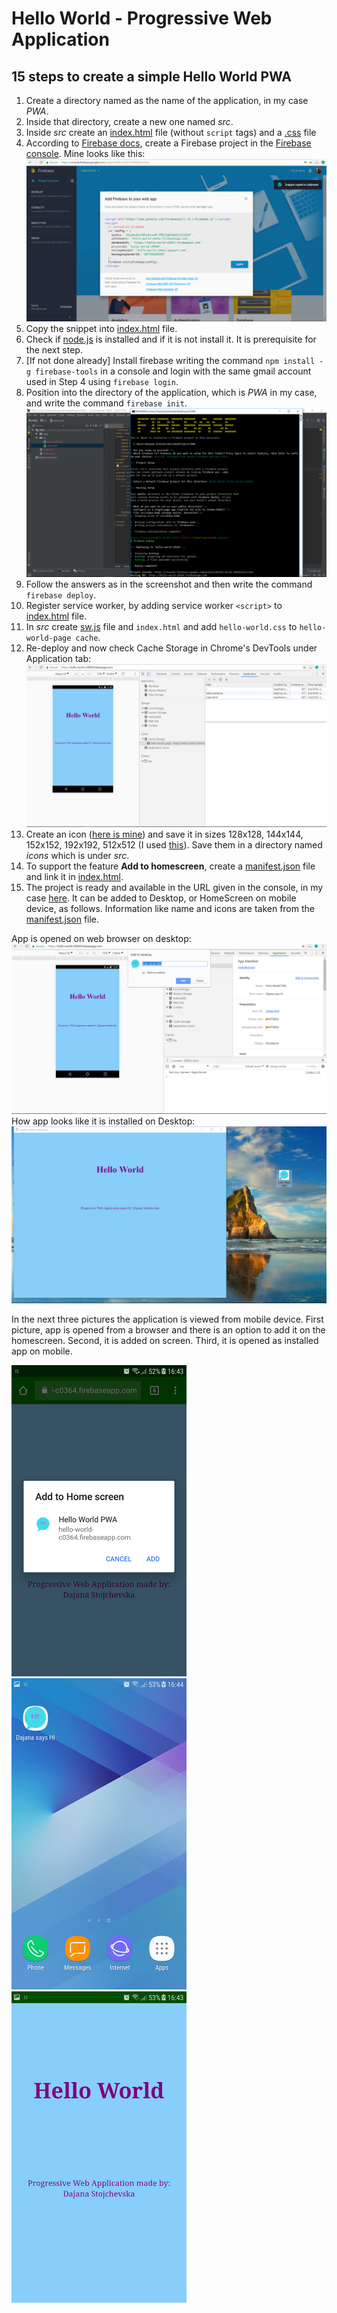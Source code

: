 # Hello World - Progressive Web Application

## 15 steps to create a simple Hello World PWA

1. Create a directory named as the name of the application, in my case *PWA*.
2. Inside that directory, create a new one named *src*.
3. Inside *src* create an [index.html](src/index.html) file (without `script` tags) and a [.css](src/hello-world.css) file
4. According to [Firebase docs](https://firebase.google.com/docs/web/setup), create a Firebase project in the [Firebase console](https://console.firebase.google.com/). Mine looks like this:
![prtsc1](prtscs/prtsc1.png)
5. Copy the snippet into [index.html](src/index.html) file.
6. Check if [node.js](https://nodejs.org/en/download/) is installed and if it is not install it. It is prerequisite for the next step.
7. [If not done already] Install firebase writing the command `npm install -g firebase-tools` in a console and login with the same gmail account used in Step 4 using `firebase login`.
8. Position into the directory of the application, which is *PWA* in my case, and write the command `firebase init`.
![prtsc2](prtscs/prtsc2.png)
9. Follow the answers as in the screenshot and then write the command `firebase deploy`.
10. Register service worker, by adding service worker `<script>` to [index.html](src/index.html) file.
11. In *src* create [sw.js](src/sw.js) file and `index.html` and add `hello-world.css` to `hello-world-page cache`.
12. Re-deploy and now check Cache Storage in Chrome's DevTools under Application tab:
![prtsc3](prtscs/prtsc3.png)
13. Create an icon ([here is mine](https://www.canva.com/design/DACxDumhhC0/hSIF_o013kTS_IgznaEzYw/view?website)) and save it in sizes 128x128, 144x144, 152x152, 192x192, 512x512 (I used [this](http://resizeimage.net/)). Save them in a directory named *icons* which is under *src*.
14. To support the feature **Add to homescreen**, create a [manifest.json](src/manifest.json) file and link it in [index.html](src/index.html).
15. The project is ready and available in the URL given in the console, in my case [here](https://hello-world-c0364.firebaseapp.com/).
It can be added to Desktop, or HomeScreen on mobile device, as follows. Information like name and icons are taken from the [manifest.json](src/manifest.json) file.

App is opened on web browser on desktop:
![prtsc4](prtscs/prtsc4.png)
How app looks like it is installed on Desktop:
![prtsc5](prtscs/prtsc5.png)

In the next three pictures the application is viewed from mobile device. First picture, app is opened from a browser and there is an option to add it on the homescreen. Second, it is added on screen. Third, it is opened as installed app on mobile.

<img src="prtscs/prtsc6.png" width="280" /> <img src="prtscs/prtsc7.png" width="280" /> <img src="prtscs/prtsc8.png" width="280" />
